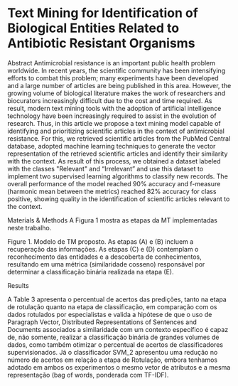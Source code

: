 # Text Mining for Identification of Biological Entities Related to Antibiotic Resistant Organisms
Abstract
Antimicrobial resistance is an important public health problem worldwide. In recent years, the scientific community has been intensifying efforts to combat this problem; many experiments have been developed and a large number of articles are being published in this area. However, the growing volume of biological literature makes the work of researchers and biocurators increasingly difficult due to the cost and time required. As result, modern text mining tools with the adoption of artificial intelligence technology have been increasingly required to assist in the evolution of research. Thus, in this article we propose a text mining model capable of identifying and prioritizing scientific articles in the context of antimicrobial resistance. For this, we retrieved scientific articles from the PubMed Central database, adopted machine learning techniques to generate the vector representation of the retrieved scientific articles and identify their similarity with the context. As result of this process, we obtained a dataset labeled with the classes "Relevant" and “Irrelevant” and use this dataset to implement two supervised learning algorithms to classify new records. The overall performance of the model reached 90% accuracy and f-measure (harmonic mean between the metrics) reached 82% accuracy for class positive, showing quality in the identification of scientific articles relevant to the context.

Materials & Methods
A Figura 1 mostra as etapas da MT implementadas neste trabalho. 

 
Figure 1. Modelo de TM proposto. As etapas (A) e (B) incluem a recuperação das informações. As etapas (C) e (D) contemplam o reconhecimento das entidades e a descoberta de conhecimentos, resultando em uma métrica (similaridade cosseno) responsável por determinar a classificação binária realizada na etapa (E).

Results

A Table 3 apresenta o percentual de acertos das predições, tanto na etapa de rotulação quanto na etapa de classificação, em comparação com os dados rotulados por especialistas e valida a hipótese de que o uso de Paragraph Vector, Distributed Representations of Sentences and Documents associados a similaridade com um contexto específico é capaz de, não somente, realizar a classificação binária de grandes volumes de dados, como também otimizar o percentual de acertos de classificadores supervisionados. Já o classificador SVM_2 apresentou uma redução no número de acertos em relação a etapa de Rotulação, embora tenhamos adotado em ambos os experimentos o mesmo vetor de atributos e a mesma representação (bag of words, ponderada com TF-IDF).
